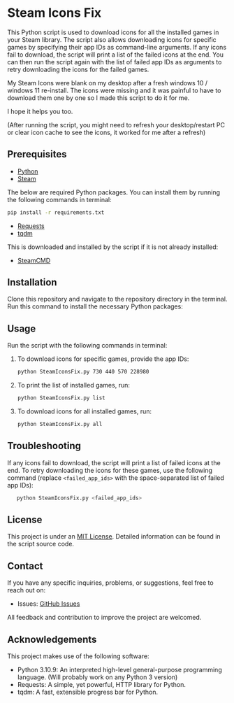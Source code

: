 # Steam Icons Fix

This Python script is used to download icons for all the installed games in your Steam library. The script also allows downloading icons for specific games by specifying their app IDs as command-line arguments. If any icons fail to download, the script will print a list of the failed icons at the end. You can then run the script again with the list of failed app IDs as arguments to retry downloading the icons for the failed games.



My Steam Icons were blank on my desktop after a fresh windows 10 / windows 11 re-install. The icons were missing and it was painful to have to download them one by one so I made this script to do it for me. 

I hope it helps you too.

(After running the script, you might need to refresh your desktop/restart PC or clear icon cache to see the icons, it worked for me after a refresh)

## Prerequisites

- [Python](https://www.python.org/downloads/)
- [Steam](https://store.steampowered.com/about/)


The below are required Python packages. You can install them by running the following commands in terminal:

```bash
pip install -r requirements.txt
```
- [Requests](https://docs.python-requests.org/en/master/user/install/#install)
- [tqdm](https://github.com/tqdm/tqdm#installation) 

This is downloaded and installed by the script if it is not already installed:
- [SteamCMD](https://developer.valvesoftware.com/wiki/SteamCMD#Downloading_SteamCMD)



## Installation

Clone this repository and navigate to the repository directory in the terminal. Run this command to install the necessary Python packages:

## Usage

Run the script with the following commands in terminal:

1. To download icons for specific games, provide the app IDs:
   ```bash
   python SteamIconsFix.py 730 440 570 228980
   ```

2. To print the list of installed games, run:
   ```bash
   python SteamIconsFix.py list
   ```

3. To download icons for all installed games, run:
   ```bash
   python SteamIconsFix.py all
   ```

## Troubleshooting

If any icons fail to download, the script will print a list of failed icons at the end. To retry downloading the icons for these games, use the following command (replace `<failed_app_ids>` with the space-separated list of failed app IDs):
```bash
   python SteamIconsFix.py <failed_app_ids>
   ```

## License

This project is under an [MIT License](https://opensource.org/licenses/MIT). Detailed information can be found in the script source code.

## Contact

If you have any specific inquiries, problems, or suggestions, feel free to reach out on:

- Issues: [GitHub Issues](https://github.com/havokentity/SteamIconsFix/issues)


All feedback and contribution to improve the project are welcomed.

## Acknowledgements

This project makes use of the following software:

- Python 3.10.9: An interpreted high-level general-purpose programming language. (Will probably work on any Python 3 version)
- Requests: A simple, yet powerful, HTTP library for Python.
- tqdm: A fast, extensible progress bar for Python.